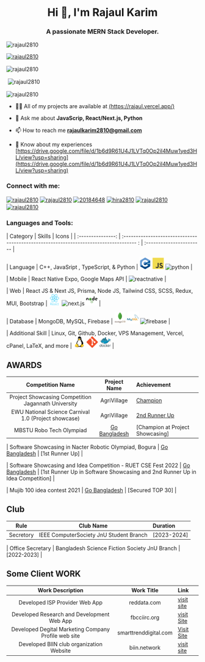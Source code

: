 <h1 align="center">Hi 👋, I'm Rajaul Karim</h1>
<h3 align="center">A passionate MERN Stack Developer.</h3>
<p align="left"> <img src="https://komarev.com/ghpvc/?username=rajaul2810&label=Profile%20views&color=0e75b6&style=flat" alt="rajaul2810" /> </p>

<p align="left"> <a href="https://github.com/ryo-ma/github-profile-trophy"><img src="https://github-profile-trophy.vercel.app/?username=rajaul2810" alt="rajaul2810" /></a> </p>

<p><img align="center" src="https://github-readme-stats.vercel.app/api/top-langs?username=rajaul2810&show_icons=true&locale=en&layout=compact" alt="rajaul2810" /></p> 
<p>&nbsp;<img align="center" src="https://github-readme-stats.vercel.app/api?username=rajaul2810&show_icons=true&locale=en" alt="rajaul2810" /></p> 
<p><img align="center" src="https://github-readme-streak-stats.herokuapp.com/?user=rajaul2810&" alt="rajaul2810" /></p>

- 👨‍💻 All of my projects are available at [(https://rajaul.vercel.app/)](https://rajaul.vercel.app/)

- 💬 Ask me about **JavaScrip, React/Next.js, Python**

- 📫 How to reach me **rajaulkarim2810@gmail.com**

- 📄 Know about my experiences [https://drive.google.com/file/d/1b6d9R61U4J1LVTq0Op2iI4Muw1yed3HL/view?usp=sharing](https://drive.google.com/file/d/1b6d9R61U4J1LVTq0Op2iI4Muw1yed3HL/view?usp=sharing)

<h3 align="left">Connect with me:</h3>
<p align="left">
<a href="https://twitter.com/rajaul2810" target="blank"><img align="center" src="https://raw.githubusercontent.com/rahuldkjain/github-profile-readme-generator/master/src/images/icons/Social/twitter.svg" alt="rajaul2810" height="30" width="40" /></a>
<a href="https://linkedin.com/in/rajaul2810" target="blank"><img align="center" src="https://raw.githubusercontent.com/rahuldkjain/github-profile-readme-generator/master/src/images/icons/Social/linked-in-alt.svg" alt="rajaul2810" height="30" width="40" /></a>
<a href="https://stackoverflow.com/users/20184648" target="blank"><img align="center" src="https://raw.githubusercontent.com/rahuldkjain/github-profile-readme-generator/master/src/images/icons/Social/stack-overflow.svg" alt="20184648" height="30" width="40" /></a>
<a href="https://fb.com/hira2810" target="blank"><img align="center" src="https://raw.githubusercontent.com/rahuldkjain/github-profile-readme-generator/master/src/images/icons/Social/facebook.svg" alt="hira2810" height="30" width="40" /></a>
<a href="https://www.youtube.com/c/rajaul2810" target="blank"><img align="center" src="https://raw.githubusercontent.com/rahuldkjain/github-profile-readme-generator/master/src/images/icons/Social/youtube.svg" alt="rajaul2810" height="30" width="40" /></a>
<a href="https://www.leetcode.com/rajaul2810" target="blank"><img align="center" src="https://raw.githubusercontent.com/rahuldkjain/github-profile-readme-generator/master/src/images/icons/Social/leet-code.svg" alt="rajaul2810" height="30" width="40" /></a>
</p>

<h3 align="left">Languages and Tools:</h3>

|   Category         |   Skills    |   Icons      |
| :---------------: | :----------------------------------------------------------------------------------- : | :----------------------- |

|   Language         |   C++, JavaSript , TypeScript, & Python     |  <img src="https://raw.githubusercontent.com/devicons/devicon/master/icons/cplusplus/cplusplus-original.svg" alt="cplusplus" width="30" height="30"/>  <img src="https://raw.githubusercontent.com/devicons/devicon/master/icons/javascript/javascript-original.svg" alt="javascript" width="30" height="30"/> <img src="https://www.python.org/static/opengraph-icon-200x200.png" alt="python" width="30" height="30"/>  |

|   Mobile           |  React Native Expo,  Google Maps API                                 |  <img src="https://reactnative.dev/img/header_logo.svg" alt="reactnative" width="40" height="40"/>                                                                                                                                                                    |

|   Web              |   React JS & Next JS, Prisma, Node JS, Tailwind CSS, SCSS, Redux, MUI, Bootstrap  |  <img src="https://raw.githubusercontent.com/devicons/devicon/master/icons/react/react-original-wordmark.svg" alt="react" width="30" height="30"/> <img src="https://www.svgrepo.com/show/354113/nextjs-icon.svg" alt="next.js" width="30" height="30"/> <img src="https://raw.githubusercontent.com/devicons/devicon/master/icons/nodejs/nodejs-original-wordmark.svg" alt="nodejs" width="30" height="30"/>    |

|   Database         |  MongoDB, MySQL, Firebase                                                                                   |  <img src="https://raw.githubusercontent.com/devicons/devicon/master/icons/mongodb/mongodb-original-wordmark.svg" alt="mongodb" width="30" height="30"/> <img src="https://raw.githubusercontent.com/devicons/devicon/master/icons/mysql/mysql-original-wordmark.svg" alt="mysql" width="30" height="30"/> <img src="https://www.vectorlogo.zone/logos/firebase/firebase-icon.svg" alt="firebase" width="30" height="30"/>                                                                                                                           |


|  Additional Skill  |  Linux, Git, Github, Docker, VPS Management, Vercel, cPanel, LaTeX, and more  |  <img src="https://raw.githubusercontent.com/devicons/devicon/master/icons/linux/linux-original.svg" alt="linux" width="30" height="30"/> <img src="https://raw.githubusercontent.com/devicons/devicon/master/icons/git/git-original.svg" alt="git" width="30" height="30"/> <img src="https://raw.githubusercontent.com/devicons/devicon/master/icons/docker/docker-original-wordmark.svg" alt="docker" width="30" height="30"/>  |

## AWARDS

| Competition Name       |    Project Name           | Achievement    |
| :-----------------------------------------------------------: | :---------: | :------------- |
|     Project Showcasing Competition Jagannath University  |  AgriVillage | [Champion][agri] |
|   EWU National Science Carnival 1.0 (Project showcase)            |     AgriVillage  | [2nd Runner Up][agri]  |
|                   MBSTU Robo Tech Olympiad                    |      [Go Bangladesh][goBd]      |  [Champion at Project Showcasing] |

|    Software Showcasing in Nacter Robotic Olympiad, Bogura     |      [Go Bangladesh][goBd]      |  [1st Runner Up]   |
 
|    Software Showcasing and Idea Competition - RUET CSE Fest 2022    |      [Go Bangladesh][goBd]      |    [1st Runner Up in Software Showcasing and 2nd Runner Up in Idea Competition]   |

|                  Mujib 100 idea contest 2021            |      [Go Bangladesh][goBd]      |   [Secured TOP 30]     |


## Club

|                       Rule                        |          Club Name           | Duration                                                                               |
| :-----------------------------------------------------------: | :-----------------------------: | :---------------------------------------------------------------------------------------- |
|               Secretory                 |  IEEE ComputerSociety JnU Student Branch | [2023-2024] |
                        

|    Office Secretary        |     Bangladesh Science Fiction Society JnU Branch   |  [2022-2023]   |



## Some Client WORK

|                                     Work Description                                     |      Work Title      | Link                                      |
| :--------------------------------------------------------------------------------------: | :------------------: | :---------------------------------------- |
|                    Developed ISP Provider Web App                    |     reddata.com      | [visit site][reddata]    |
|                         Developed Research and Development Web App                          | fbcciirc.org | [visit Site][fbcciirc]  |
| Developed Degital Marketing Company Profile web site |   smarttrenddigital.com    | [Visit Site][smart]               |
|                  Developed BIIN club organization Website                   | biin.network  | [visit site][biin] |

<!-- links -->

[reddata]: https://red-data.vercel.app/
[fbcciirc]: https://fbcciirc.org/
[smart]: https://rajaul2810.github.io/smart_trend_digital/
[biin]: https://www.biin.network/

<!-- achievement links-->

[agri]: https://agri-village.vercel.app/

<!-- project links -->

[goBd]: https://go-bangladesh.com/
